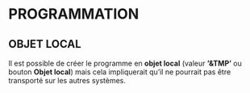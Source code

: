 # **PROGRAMMATION**

## **OBJET LOCAL**

Il est possible de créer le programme en **objet local** (valeur **’&TMP’** ou bouton **Objet local**) mais cela impliquerait qu’il ne pourrait pas être transporté sur les autres systèmes.